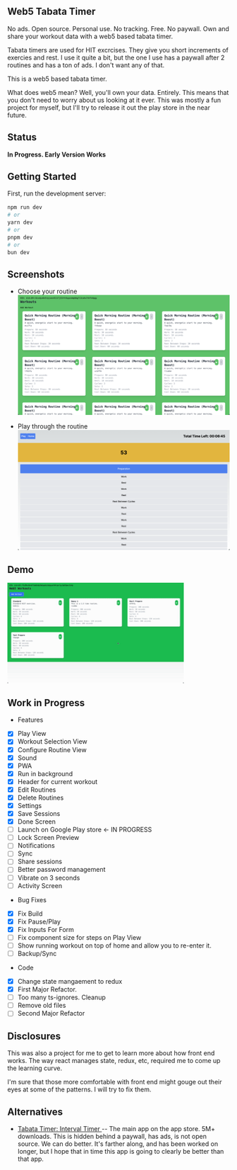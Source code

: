 ## Web5 Tabata Timer

No ads. Open source. Personal use. No tracking. Free. No paywall. Own and share your workout data with a web5 based tabata timer.

Tabata timers are used for HIT excrcises. They give you short increments of
exercies and rest. I use it quite a bit, but the one I use has a paywall after 2
routines and has a ton of ads. I don't want any of that. 

This is a web5 based tabata timer.

What does web5 mean? Well, you'll own your data. Entirely. This means that you
don't need to worry about us looking at it ever. This was mostly a fun project
for myself, but I'll try to release it out the play store in the near future.

## Status

**In Progress. Early Version Works**

## Getting Started

First, run the development server:

```bash
npm run dev
# or
yarn dev
# or
pnpm dev
# or
bun dev
```

## Screenshots

* Choose your routine
![./imgs/home.png](./docs/imgs/home.png)

* Play through the routine
![./docs/imgs/play.png](./docs/imgs/play.png)

## Demo

<div class="align-center">
 <img src="./docs/imgs/demo.gif" width=400px />
</div>

## Work in Progress

* Features

- [x] Play View
- [x] Workout Selection View
- [x] Configure Routine View
- [x] Sound
- [x] PWA
- [x] Run in background 
- [x] Header for current workout
- [x] Edit Routines
- [x] Delete Routines
- [x] Settings
- [x] Save Sessions
- [x] Done Screen
- [ ] Launch on Google Play store <- IN PROGRESS
- [ ] Lock Screen Preview
- [ ] Notifications
- [ ] Sync 
- [ ] Share sessions
- [ ] Better password management
- [ ] Vibrate on 3 seconds
- [ ] Activity Screen

* Bug Fixes

- [x] Fix Build 
- [x] Fix Pause/Play
- [x] Fix Inputs For Form
- [ ] Fix component size for steps on Play View
- [ ] Show running workout on top of home and allow you to re-enter it. 
- [ ] Backup/Sync

* Code

- [x] Change state mangaement to redux
- [x] First Major Refactor.
- [ ] Too many ts-ignores. Cleanup
- [ ] Remove old files
- [ ] Second Major Refactor

## Disclosures

This was also a project for me to get to learn more about how front end works. The way react manages state, redux, etc, required me to come up the learning curve. 

I'm sure that those more comfortable with front end might gouge out their eyes at some of the patterns. I will try to fix them.

## Alternatives

- [Tabata Timer: Interval Timer ](https://play.google.com/store/apps/details?id=com.evgeniysharafan.tabatatimer&hl=en&gl=US&google_abuse=GOOGLE_ABUSE_EXEMPTION%3DID%3Db350816d64fae8f3:TM%3D1714433385:C%3D%3E:IP%3D49.37.163.25-:S%3DnDI4qYnhbHEdeM3q0kSbaw%3B+path%3D/%3B+domain%3Dgoogle.com%3B+expires%3DTue,+30-Apr-2024+02:29:45+GMT) -- The main app on the app store. 5M+ downloads. This is hidden behind a paywall, has ads, is not open source. We can do better. It's farther along, and has been worked on longer, but I hope that in time this app is going to clearly be better than that app. 
